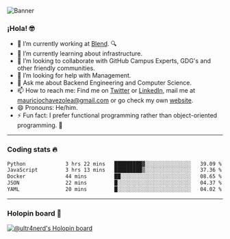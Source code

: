 ![Banner](banner.gif)
### ¡Hola! 🤓

- 🔭 I’m currently working at [Blend](https://blend.com/). 🔍
- 🌱 I’m currently learning about infrastructure.
- 👯 I’m looking to collaborate with GitHub Campus Experts, GDG's and other friendly communities.
- 🤔 I’m looking for help with Management.
- 💬 Ask me about Backend Engineering and Computer Science.
- 📫 How to reach me: Find me on [Twitter](https://twitter.com/ultr4nerd) or [LinkedIn](https://www.linkedin.com/in/ultr4nerd), mail me at [mauriciochavezolea@gmail.com](mailto:mauriciochavezolea@gmail.com) or go check my own [website](https://mauriciochavez.dev).
- 😄 Pronouns: He/him. 
- ⚡ Fun fact: I prefer functional programming rather than object-oriented programming. 🤭
---

### Coding stats 🔥

<!--START_SECTION:waka-->

```txt
Python             3 hrs 22 mins   █████████▓░░░░░░░░░░░░░░░   39.09 %
JavaScript         3 hrs 13 mins   █████████▒░░░░░░░░░░░░░░░   37.36 %
Docker             44 mins         ██░░░░░░░░░░░░░░░░░░░░░░░   08.65 %
JSON               22 mins         █░░░░░░░░░░░░░░░░░░░░░░░░   04.37 %
YAML               20 mins         █░░░░░░░░░░░░░░░░░░░░░░░░   04.02 %
```

<!--END_SECTION:waka-->

---

### Holopin board 🦖

[![@ultr4nerd's Holopin board](https://holopin.me/ultr4nerd)](https://holopin.io/@ultr4nerd)
